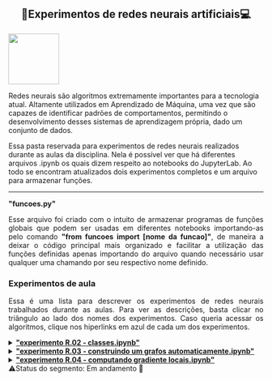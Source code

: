 <h2 align="center"> 🧠Experimentos de redes neurais artificiais💻 </h2>

<img src="https://user-images.githubusercontent.com/107013536/225460843-633e8f40-683f-4d8f-a420-c627d1d0a459.png" width="100" hight="100">

Redes neurais são algoritmos extremamente importantes para a tecnologia atual. Altamente utilizados em Aprendizado de Máquina, uma vez que são capazes de identificar padrões de comportamentos, permitindo o desenvolvimento desses sistemas de aprendizagem própria, dado um conjunto de dados.

Essa pasta reservada para experimentos de redes neurais realizados durante as aulas da disciplina. Nela é possível ver que há diferentes arquivos .ipynb os quais dizem respeito ao notebooks do JupyterLab. Ao todo se encontram atualizados dois experimentos completos e um arquivo para armazenar funções.

<hr>

<summary><b> "funcoes.py" </b></summary>
<p align='justify'>
Esse arquivo foi criado com o intuito de armazenar programas de funções globais que podem ser usadas em diferentes notebooks importando-as pelo comando <b>"from funcoes import [nome da funcao]"</b>, de maneira a deixar o código principal mais organizado e facilitar a utilização das funções definidas apenas importando do arquivo quando necessário usar qualquer uma chamando por seu respectivo nome definido.
</p>

<h3> Experimentos de aula </h3>
<p align='justify'>
Essa é uma lista para descrever os experimentos de redes neurais trabalhados durante as aulas. Para ver as descrições, basta clicar no triângulo ao lado dos nomes dos experimentos. Caso queria acessar os algoritmos, clique nos hiperlinks em azul de cada um dos experimentos.
</p>

<details><summary><b><a href="https://github.com/Sophlechim/Redes-Neurais---Sophia/blob/main/RedesNeurais/experimento%20R.02%20-%20classes.ipynb"> "experimento R.02 - classes.ipynb" </a></b></summary>
<p align='justify'>
Estamos finalmente fazendo o nosso primeiro expeirmento do segmento de Redes Neurais, o qual nos introduz um novo modelo de código classes. Vale ressaltar que este e o terceiro experimento foram feitos antes do primeiro porque não iremos trabalhar com ele.
</p>
<p align='justify'>
Mas o que são classes??? Elas são um modelo de código que serve para criar objetos, quaisquer coisas, pois em `Python`, quase tudo pode ser classificado como objeto. É uma forma muito útil de organizar dados e funções, de maneira que elas podem ser armazenadas em secções diferentes para cada tipo de objeto que queremos criar. A estrutura que exige o uso das classes é complexa de uma forma que apenas listas, funções, dicionários e conjuntos não conseguem realizar.
</p>
</details>

<details><summary><b><a href="https://github.com/Sophlechim/Redes-Neurais---Sophia/blob/main/RedesNeurais/experimento%20R.03%20-%20construindo%20um%20grafo%20automaticamente.ipynb"> "experimento R.03 - construindo um grafos automaticamente.ipynb" </a></b></summary>
<p align='justify'>
Seguindo o assunto sobre classes em `Python`, esse experimento três, feito na mesma aula que o experimento dois, utilizamos da modelo de classes para construir o primeiro passo de uma rede neural artificial usando um grafo que trabalhamos em sala de aula, fora do JupyterLab Notebook. Podemos ver esse grafo construído na secção `Refazendo o grafo que fizemos na aula anterior`. 
</p>
<p align='justify'>
<b>Nota:</b> Por enquanto, qualquer grafo plotado neste Notebook não pode ser visualizado, pois meu computador não possui o software necessário para retornar a imagem dentro do JupyterLab. Caso não tenha o software em seu computador e queria ver sem precisar baixá-lo, primeiramente, certifique-se de que tenha instalado o pacote `graphviz` (pode baixá-lo usando o código presente na célula 'raw' abaixo). Depois, acesse o seguinte link <a href="https://dreampuf.github.io/GraphvizOnline/"> GraphvizOnline </a> e copie cada um dos URL's retornados pelos códigos acima e substitua o que está no script em preto pelo `digraph` que deseja ver.
</p>
</details>

<details><summary><b><a href=""> "experimento R.04 - computando gradiente locais.ipynb" </a></b></summary>
<p align='justify'>
Partimos agora para a parte matemática da construção de um grafo computacional para uma rede neural artificial. Essa construção utilizou-se do mesmo conceito de classe trabalhado nos experimentos anteriores, para construir nossos grafos. Sendo assim, continuamos a trabalhar com a nossa classe criada no notebook anterior, R.03, para gerar o grafo computacional, de forma que atualizamos ele com novas informações com o intuito de calcular os gradientes locais através do processo chamado <i><b>backpropagation</i></b>. Este processo é uma base muito importante para a construção de uma rede neural, usando a <i><b>regra de cadeia</i></b> para treinar o modelo de rede, ajustando o peso das ligações da rede para minimizar a diferença entre o vetor de saída real e o esperado, como dito pelos autores do do artigo <a href='https://www.nature.com/articles/323533a0'>"Learning representation by back-propagation errors"</a>. A qualidade desse ajuste é medida pelo gradiente local de cada vértice numérico.
</p>
</details>
⚠️Status do segmento: Em andamento 🔄
